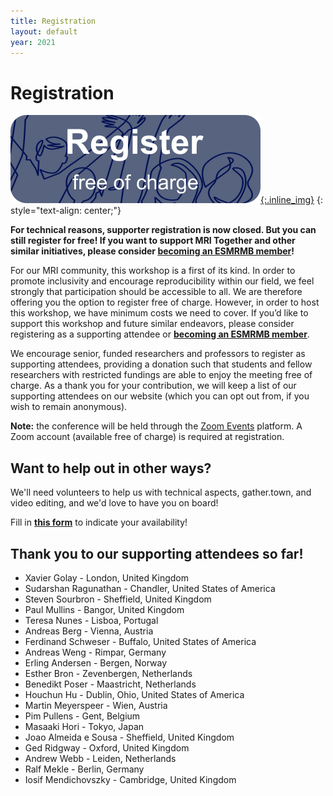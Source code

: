 ```yaml
--- 
title: Registration
layout: default
year: 2021
--- 
```


# Registration

[![Free registration](images/register_button_free.png){:.inline_img}](https://events.zoom.us/ev/AEaNvEVYuDSSPf8Chveqs5EvDC-eWPCQxNQF-_QhyU_OAr-5Z4iywooXKyHd6k245Kd-eJM)
{: style="text-align: center;"}

**For technical reasons, supporter registration is now closed. But you can still register for free! If you want to support MRI Together and other similar initiatives, please consider [becoming an ESMRMB member](https://www.esmrmb.org/membership/#m-application)!**


For our MRI community, this workshop is a first of its kind. In order to promote inclusivity and encourage reproducibility within our field, we feel strongly that participation should be accessible to all. We are therefore offering you the option to register free of charge. However, in order to host this workshop, we have minimum costs we need to cover. If you’d like to support this workshop and future similar endeavors, please consider registering as a supporting attendee or **[becoming an ESMRMB member](https://www.esmrmb.org/membership/#m-application)**.

We encourage senior, funded researchers and professors to register as supporting attendees, providing a donation such that students and fellow researchers with restricted fundings are able to enjoy the meeting free of charge. As a thank you for your contribution, we will keep a list of our supporting attendees on our website (which you can opt out from, if you wish to remain anonymous).

**Note:** the conference will be held through the [Zoom Events](https://events.zoom.us/) platform. A Zoom account (available free of charge) is required at registration.

## Want to help out in other ways?

We'll need volunteers to help us with technical aspects, gather.town, and video editing, and we'd love to have you on board!

Fill in **[this form](https://forms.gle/Hq2WkfffK681yRBy5)** to indicate your availability!

## Thank you to our supporting attendees so far!

- Xavier Golay - London, United Kingdom
- Sudarshan Ragunathan - Chandler, United States of America
- Steven Sourbron - Sheffield, United Kingdom
- Paul Mullins - Bangor, United Kingdom
- Teresa Nunes - Lisboa, Portugal
- Andreas Berg - Vienna, Austria
- Ferdinand Schweser - Buffalo, United States of America
- Andreas Weng - Rimpar, Germany
- Erling Andersen - Bergen, Norway
- Esther Bron - Zevenbergen, Netherlands
- Benedikt Poser - Maastricht, Netherlands
- Houchun Hu - Dublin, Ohio, United States of America
- Martin Meyerspeer - Wien, Austria
- Pim Pullens - Gent, Belgium
- Masaaki Hori - Tokyo, Japan
- Joao Almeida e Sousa - Sheffield, United Kingdom
- Ged Ridgway - Oxford, United Kingdom
- Andrew Webb - Leiden, Netherlands
- Ralf Mekle - Berlin, Germany
- Iosif Mendichovszky - Cambridge, United Kingdom


